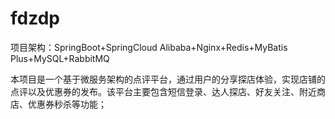 # fdzdp

项目架构：SpringBoot+SpringCloud Alibaba+Nginx+Redis+MyBatis Plus+MySQL+RabbitMQ

本项目是一个基于微服务架构的点评平台，通过用户的分享探店体验，实现店铺的点评以及优惠券的发布。该平台主要包含短信登录、达人探店、好友关注、附近商店、优惠券秒杀等功能；
